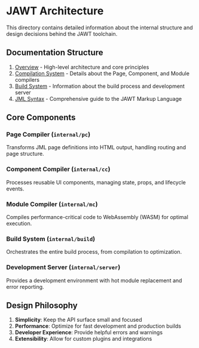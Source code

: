 # JAWT Architecture

This directory contains detailed information about the internal structure and design decisions behind the JAWT toolchain.

## Documentation Structure

1. [Overview](./overview.md) - High-level architecture and core principles
2. [Compilation System](./compilation-system.md) - Details about the Page, Component, and Module compilers
3. [Build System](./build-system.md) - Information about the build process and development server
4. [JML Syntax](../jml/readme.md) - Comprehensive guide to the JAWT Markup Language

## Core Components

### Page Compiler (`internal/pc`)
Transforms JML page definitions into HTML output, handling routing and page structure.

### Component Compiler (`internal/cc`)
Processes reusable UI components, managing state, props, and lifecycle events.

### Module Compiler (`internal/mc`)
Compiles performance-critical code to WebAssembly (WASM) for optimal execution.

### Build System (`internal/build`)
Orchestrates the entire build process, from compilation to optimization.

### Development Server (`internal/server`)
Provides a development environment with hot module replacement and error reporting.

## Design Philosophy

1. **Simplicity**: Keep the API surface small and focused
2. **Performance**: Optimize for fast development and production builds
3. **Developer Experience**: Provide helpful errors and warnings
4. **Extensibility**: Allow for custom plugins and integrations


